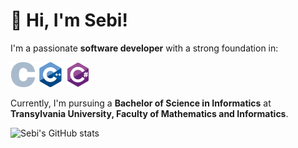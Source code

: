 # 👋 Hi, I'm Sebi!

<p>I'm a passionate <b>software developer</b> with a strong foundation in:</p>
<p align="left"> 
   <img src="https://raw.githubusercontent.com/devicons/devicon/master/icons/c/c-original.svg" alt="c" width="40" height="40"/> 
   <img src="https://raw.githubusercontent.com/devicons/devicon/master/icons/cplusplus/cplusplus-original.svg" alt="cplusplus" width="40" height="40"/> 
   <img src="https://raw.githubusercontent.com/devicons/devicon/master/icons/csharp/csharp-original.svg" alt="csharp" width="40" height="40"/> 
</p>
<p>Currently, I'm pursuing a <b>Bachelor of Science in Informatics</b> at <b>Transylvania University, Faculty of Mathematics and Informatics</b>.</p> 

![Sebi's GitHub stats](https://github-readme-stats.vercel.app/api?username=avramsebastian&show_icons=true&include_all_commits=true&count_private=true&theme=aura)


